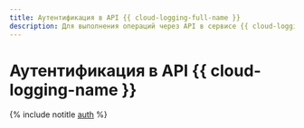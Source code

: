 ```yaml
---
title: Аутентификация в API {{ cloud-logging-full-name }}
description: Для выполнения операций через API в сервисе {{ cloud-logging-full-name }}, необходимо получить IAM-токен для своего аккаунта.
---
```


# Аутентификация в API {{ cloud-logging-name }}

{% include notitle [auth](../../_includes/authentication.md) %}